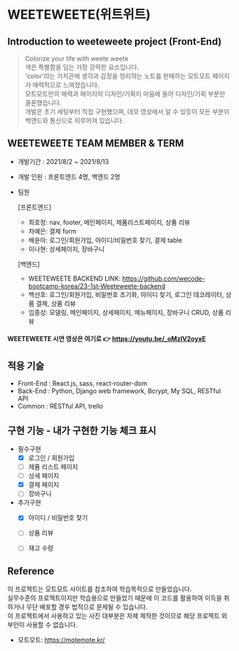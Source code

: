 # WEETEWEETE(위트위트)
   ##  Introduction to weeteweete project (Front-End)
   > Colorize your life with weete weete<br/>
   > 색은 특별함을 담는 가장 강력한 요소입니다. <br/>
   > 'color'라는 가치관에 생각과 감정을 정리하는 노트를 판매하는 모트모트 페이지가 매력적으로 느껴졌습니다. <br/>
   > 모트모트만의 매력과 페이지의 디자인/기획이 마음에 들어 디자인/기획 부분만 클론했습니다. <br/>
   > 개발은 초기 세팅부터 직접 구현했으며, 데모 영상에서 알 수 있듯이 모든 부분이 백앤드와 통신으로 이루어져 있습니다. 
   
   ## WEETEWEETE TEAM MEMBER & TERM
- 개발기간 : 2021/8/2 ~ 2021/8/13
- 개발 인원 : 프론트엔드 4명, 백엔드 2명
- 팀원 <br/>

	[프론트엔드]
  - 최호정: nav, footer, 메인페이지, 제품리스트페이지, 상품 리뷰
  - 차예은: 결제 form
  - 배윤아: 로그인/회원가입, 아이디/비밀번호 찾기, 결제 table
  - 이나현: 상세페이지, 장바구니<br/>
  
   [백엔드] <br/>
   - WEETEWEETE BACKEND LINK: https://github.com/wecode-bootcamp-korea/23-1st-Weeteweete-backend
   - 백선호: 로그인/회원가입, 비밀번호 초기화, 아이디 찾기, 로그인 데코레이터, 상품 결제, 상품 리뷰<br/>
   - 임종성: 모델링, 메인페이지, 상세페이지, 메뉴페이지, 장바구니 CRUD,  상품 리뷰


#### WEETEWEETE 시연 영상은 여기로 👉 https://youtu.be/_oMzIV2oyxE

   ## 적용 기술
   - Front-End : React.js, sass, react-router-dom <br/>
   - Back-End : Python, Django web framework, Bcrypt, My SQL, RESTful API<br/>
   - Common : RESTful API, trello <br/>

   ## 구현 기능 - 내가 구현한 기능 체크 표시
   - 필수구현
	   - [x] 로그인 / 회원가입
	   - [ ] 제품 리스트 페이지
	   - [ ] 상세 페이지
	   - [x] 결제 페이지
	   - [ ] 장바구니
   - 추가구현
	   - [x] 아이디 / 비밀번호 찾기
	   - [ ] 상품 리뷰
	   - [ ] 재고 수량



   ## Reference
이 프로젝트는 모트모트 사이트를 참조하여 학습목적으로 만들었습니다.<br/>
실무수준의 프로젝트이지만 학습용으로 만들었기 때문에 이 코드를 활용하여 이득을 취하거나 무단 배포할 경우 법적으로 문제될 수 있습니다.<br/>
이 프로젝트에서 사용하고 있는 사진 대부분은 자체 제작한 것이므로 해당 프로젝트 외부인이 사용할 수 없습니다.<br/>
   
   - 모트모트: https://motemote.kr/
